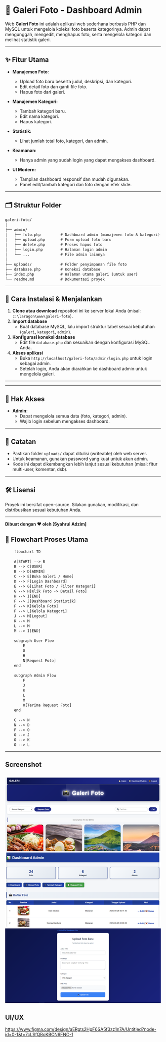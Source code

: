 # 📸 Galeri Foto - Dashboard Admin

Web **Galeri Foto** ini adalah aplikasi web sederhana berbasis PHP dan MySQL untuk mengelola koleksi foto beserta kategorinya. Admin dapat mengunggah, mengedit, menghapus foto, serta mengelola kategori dan melihat statistik galeri.

---

## ✨ Fitur Utama

- **Manajemen Foto:**  
  - Upload foto baru beserta judul, deskripsi, dan kategori.
  - Edit detail foto dan ganti file foto.
  - Hapus foto dari galeri.

- **Manajemen Kategori:**  
  - Tambah kategori baru.
  - Edit nama kategori.
  - Hapus kategori.

- **Statistik:**  
  - Lihat jumlah total foto, kategori, dan admin.

- **Keamanan:**  
  - Hanya admin yang sudah login yang dapat mengakses dashboard.

- **UI Modern:**  
  - Tampilan dashboard responsif dan mudah digunakan.
  - Panel edit/tambah kategori dan foto dengan efek slide.

---

## 🗂️ Struktur Folder

```
galeri-foto/
│
├── admin/
│   ├── foto.php         # Dashboard admin (manajemen foto & kategori)
│   ├── upload.php       # Form upload foto baru
│   ├── delete.php       # Proses hapus foto
│   ├── login.php        # Halaman login admin
│   └── ...              # File admin lainnya
│
├── uploads/             # Folder penyimpanan file foto
├── database.php         # Koneksi database
├── index.php            # Halaman utama galeri (untuk user)
└── readme.md            # Dokumentasi proyek
```

---

## 🚀 Cara Instalasi & Menjalankan

1. **Clone atau download** repositori ini ke server lokal Anda (misal: `c:\laragon\www\galeri-foto`).
2. **Import database**  
   - Buat database MySQL, lalu import struktur tabel sesuai kebutuhan (`galeri`, `kategori`, `admin`).
3. **Konfigurasi koneksi database**  
   - Edit file `database.php` dan sesuaikan dengan konfigurasi MySQL Anda.
4. **Akses aplikasi**  
   - Buka `http://localhost/galeri-foto/admin/login.php` untuk login sebagai admin.
   - Setelah login, Anda akan diarahkan ke dashboard admin untuk mengelola galeri.

---


---

## 👤 Hak Akses

- **Admin:**  
  - Dapat mengelola semua data (foto, kategori, admin).
  - Wajib login sebelum mengakses dashboard.

---

## 📢 Catatan

- Pastikan folder `uploads/` dapat ditulisi (writeable) oleh web server.
- Untuk keamanan, gunakan password yang kuat untuk akun admin.
- Kode ini dapat dikembangkan lebih lanjut sesuai kebutuhan (misal: fitur multi-user, komentar, dsb).

---

## 🛠️ Lisensi

Proyek ini bersifat open-source. Silakan gunakan, modifikasi, dan distribusikan sesuai kebutuhan Anda.

---

**Dibuat dengan ❤️ oleh [Syahrul Adzim]**


## 📝 Flowchart Proses Utama

```mermaid
    flowchart TD
    
    A[START] --> B
    B --> C[USER]
    B --> D[ADMIN]
    C --> E[Buka Galeri / Home]
    D --> F[Login Dashboard]
    E --> G[Lihat Foto / Filter Kategori]
    G --> H[Klik Foto -> Detail Foto]
    H --> I[END]
    F --> J[Dashboard Statistik]
    F --> K[Kelola Foto]
    F --> L[Kelola Kategori]
    J --> M[Logout]
    K --> M
    L --> M
    M --> I[END]

    subgraph User Flow
        E
        G
        H
        N[Request Foto]
    end

    subgraph Admin Flow
        F
        J
        K
        L
        M
        O[Terima Request Foto]
    end

    C --> N
    N --> D
    F --> O
    O --> J
    O --> K
    O --> L
```
---
## Screenshot
![alt text](WEB1.PNG) 
![alt text](WEB2.PNG)
![alt text](readme2-1.PNG)
---
## UI/UX
https://www.figma.com/design/aERgts2HpF6SA5f3zz1n7A/Untitled?node-id=0-1&t=7cLSfQBoKBCN6FNO-1